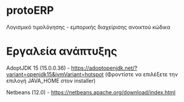 # protoERP
Λογισμικό τιμολόγησης - εμπορικής διαχείρισης ανοικτού κώδικα

# Εργαλεία ανάπτυξης

AdoptJDK 15 (15.0.0.36) - https://adoptopenjdk.net/?variant=openjdk15&jvmVariant=hotspot (Φροντίστε να επιλέξετε την επιλογή JAVA_HOME στον installer)

Netbeans (12.0) - https://netbeans.apache.org/download/index.html
